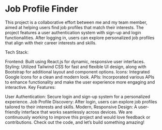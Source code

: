 # Job Profile Finder

This project is a collaborative effort between me and my team member, aimed at helping users find job profiles that match their interests. The project features a user authentication system with sign-up and login functionalities. After logging in, users can explore personalized job profiles that align with their career interests and skills.

Tech Stack:

Frontend: Built using React.js for dynamic, responsive user interfaces.
Styling: Utilized Tailwind CSS for fast and flexible UI design, along with Bootstrap for additional layout and component options.
Icons: Integrated Google Icons for a clean and modern look.
APIs: Incorporated various APIs to enhance functionality and make the user experience more engaging and interactive.
Key Features:

User Authentication: Secure login and sign-up system for a personalized experience.
Job Profile Discovery: After login, users can explore job profiles tailored to their interests and skills.
Modern, Responsive Design: A user-friendly interface that works seamlessly across devices.
We are continuously working to improve this project and would love feedback or contributions. Check out the code, and let’s build something amazing!
